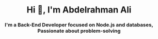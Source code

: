 <h1 align="center">Hi 👋, I'm Abdelrahman Ali</h1>
<h3 align="center">I'm a Back-End Developer focused on Node.js and databases, Passionate about problem-solving</h3>
